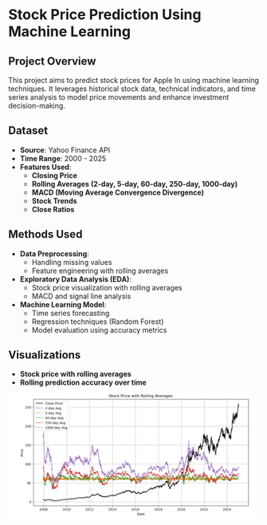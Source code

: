 # Stock Price Prediction Using Machine Learning

## Project Overview
This project aims to predict stock prices for Apple In using machine learning techniques. It leverages historical stock data, technical indicators, and time series analysis to model price movements and enhance investment decision-making.

## Dataset
- **Source**: Yahoo Finance API
- **Time Range**: 2000 - 2025
- **Features Used**:
  - **Closing Price**
  - **Rolling Averages (2-day, 5-day, 60-day, 250-day, 1000-day)**
  - **MACD (Moving Average Convergence Divergence)**
  - **Stock Trends**
  - **Close Ratios**

## Methods Used
- **Data Preprocessing**:
  - Handling missing values
  - Feature engineering with rolling averages 
- **Exploratory Data Analysis (EDA)**:
  - Stock price visualization with rolling averages
  - MACD and signal line analysis
- **Machine Learning Model**:
  - Time series forecasting
  - Regression techniques (Random Forest)
  - Model evaluation using accuracy metrics

##  Visualizations
- **Stock price with rolling averages**
- **Rolling prediction accuracy over time**
  
![screenshot](Screenshot%202025-03-25%20175250.png)


